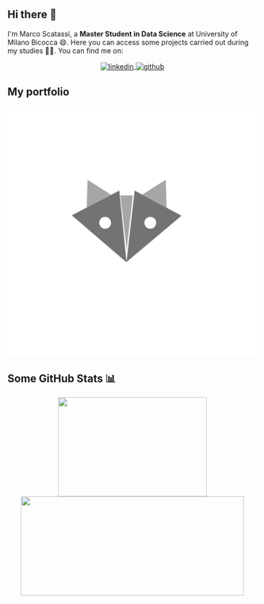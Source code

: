## Hi there 👋

I'm Marco Scatassi, a **Master Student in Data Science** at University of Milano Bicocca 😄. Here you can access some projects carried out during my studies 🏃‍♀️. You can find me on:

<div align="center">
  <a href="https://www.linkedin.com/in/marco-scatassi/" target="blank">
    <img align="center" src="https://img.icons8.com/fluency/48/000000/linkedin-circled.png" alt="linkedin">
  </a>
  
  <a href="https://github.com/marco-scatassi" target="blank">
  <img align="center" src="https://img.icons8.com/sf-regular-filled/48/000000/github.png" alt="github">
  </a>
</div>

## My portfolio

<a href="https://marco-scatassi.github.io/" target="blank">
  <img align="center" src="images/logo.png" alt="marcoScatassiPortfolioLink">
</a>


## Some GitHub Stats 📊

<div align="center">
<a href="https://github.com/marco-scatassi">
  <img align="center" src="https://github-readme-stats.vercel.app/api/top-langs/?username=marco-scatassi&hide=java&theme=kacho_ga" 
  style="width:300px;height:200px;"/>
</a>
<a href="https://github.com/marco-scatassi">
  <img align="center" src="https://github-readme-stats.vercel.app/api?username=marco-scatassi&show_icons=true&theme=kacho_ga" 
  style="width:450px;height:200px;"/>
</a>
</div>
